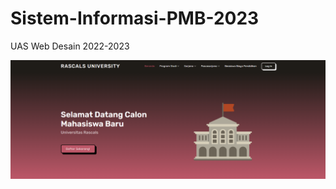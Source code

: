 # Sistem-Informasi-PMB-2023
UAS Web Desain 2022-2023

<img src="https://github.com/ziyadoodle/Sistem-Informasi-PMB-2023/blob/main/assets/Screenshot%202023-10-23%20115023.png?raw=true" alt="atz-screenshot-banner" width="1000" />
